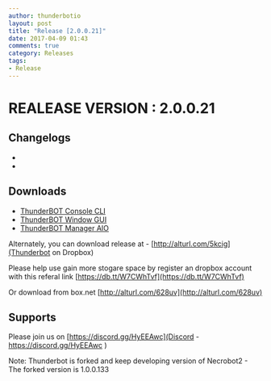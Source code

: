 ```yaml
---
author: thunderbotio
layout: post
title: "Release [2.0.0.21]"
date: 2017-04-09 01:43
comments: true
category: Releases
tags:
- Release
---
```


# REALEASE VERSION : 2.0.0.21

## Changelogs
- 
- 

## Downloads
- [ThunderBOT Console CLI](/releases/2.0.0.21/ThunderBOT.CLI.zip)
- [ThunderBOT Window GUI](/releases/2.0.0.21/ThunderBOT.Win.zip)
- [ThunderBOT Manager AIO](/releases/2.0.0.21/ThunderBOT.Manager.zip)

Alternately, you can download release at - [http://alturl.com/5kcig](Thunderbot on Dropbox)

Please help use gain more stogare space by register an dropbox account with this referal link [https://db.tt/W7CWhTvf](https://db.tt/W7CWhTvf)

Or download from box.net [http://alturl.com/628uv](http://alturl.com/628uv)

## Supports

Please join us on [https://discord.gg/HyEEAwc](Discord - https://discord.gg/HyEEAwc )

Note: Thunderbot is forked and keep developing version of Necrobot2 - The forked version is 1.0.0.133
